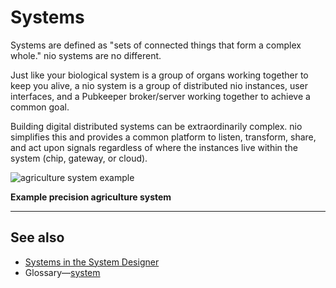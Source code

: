 # Systems

Systems are defined as "sets of connected things that form a complex whole." nio systems are no different.

Just like your biological system is a group of organs working together to keep you alive, a nio system is a group of distributed nio instances, user interfaces, and a Pubkeeper broker/server working together to achieve a common goal.

Building digital distributed systems can be extraordinarily complex.  nio simplifies this and provides a common platform to listen, transform, share, and act upon signals regardless of where the instances live within the system (chip, gateway, or cloud).

![agriculture system example](/img/intro-system.png)

**Example precision agriculture system**

---
## See also

* [Systems in the System Designer](/system-designer/designer-tasks.md#system-sd)
* Glossary—[system](/glossary/README.md#system)

